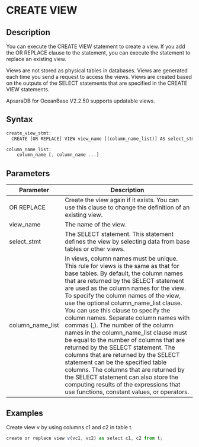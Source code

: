 CREATE VIEW 
================================



Description 
--------------------

You can execute the CREATE VIEW statement to create a view. If you add the OR REPLACE clause to the statement, you can execute the statement to replace an existing view.

Views are not stored as physical tables in databases. Views are generated each time you send a request to access the views. Views are created based on the outputs of the SELECT statements that are specified in the CREATE VIEW statements.

ApsaraDB for OceanBase V2.2.50 supports updatable views.

Syntax 
---------------

```javascript
create_view_stmt:
  CREATE [OR REPLACE] VIEW view_name [(column_name_list)] AS select_stmt;

column_name_list:
    column_name [, column_name ...]
```



Parameters 
-------------------



|  **Parameter**   |                                                                                                                                                                                                                                                                                                                                                                                                                                **Description**                                                                                                                                                                                                                                                                                                                                                                                                                                |
|------------------|-------------------------------------------------------------------------------------------------------------------------------------------------------------------------------------------------------------------------------------------------------------------------------------------------------------------------------------------------------------------------------------------------------------------------------------------------------------------------------------------------------------------------------------------------------------------------------------------------------------------------------------------------------------------------------------------------------------------------------------------------------------------------------------------------------------------------------------------------------------------------------|
| OR REPLACE       | Create the view again if it exists. You can use this clause to change the definition of an existing view.                                                                                                                                                                                                                                                                                                                                                                                                                                                                                                                                                                                                                                                                                                                                                                     |
| view_name        | The name of the view.                                                                                                                                                                                                                                                                                                                                                                                                                                                                                                                                                                                                                                                                                                                                                                                                                                                         |
| select_stmt      | The SELECT statement. This statement defines the view by selecting data from base tables or other views.                                                                                                                                                                                                                                                                                                                                                                                                                                                                                                                                                                                                                                                                                                                                                                      |
| column_name_list | In views, column names must be unique. This rule for views is the same as that for base tables. By default, the column names that are returned by the SELECT statement are used as the column names for the view.  To specify the column names of the view, use the optional column_name_list clause. You can use this clause to specify the column names. Separate column names with commas (,). The number of the column names in the column_name_list clause must be equal to the number of columns that are returned by the SELECT statement.  The columns that are returned by the SELECT statement can be the specified table columns. The columns that are returned by the SELECT statement can also store the computing results of the expressions that use functions, constant values, or operators. |



Examples 
-----------------

Create view v by using columns c1 and c2 in table t.

```javascript
create or replace view v(vc1, vc2) as select c1, c2 from t;
```





